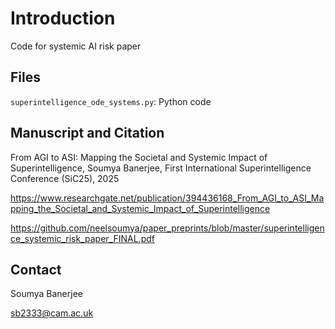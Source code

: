 # Introduction

Code for systemic AI risk paper

## Files


`superintelligence_ode_systems.py`: Python code

## Manuscript and Citation

From AGI to ASI: Mapping the Societal and Systemic Impact of Superintelligence, Soumya Banerjee, First International Superintelligence Conference (SiC25), 2025

https://www.researchgate.net/publication/394436168_From_AGI_to_ASI_Mapping_the_Societal_and_Systemic_Impact_of_Superintelligence

https://github.com/neelsoumya/paper_preprints/blob/master/superintelligence_systemic_risk_paper_FINAL.pdf

## Contact

Soumya Banerjee

sb2333@cam.ac.uk
